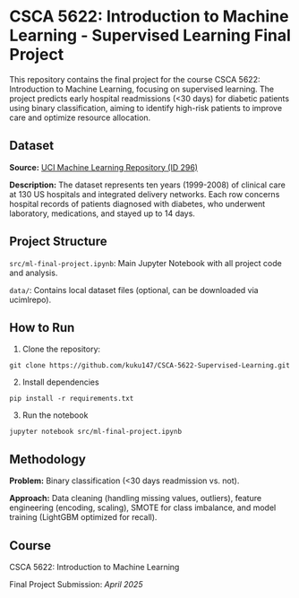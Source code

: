 # CSCA 5622: Introduction to Machine Learning - Supervised Learning Final Project

This repository contains the final project for the course CSCA 5622: Introduction to Machine Learning, focusing on supervised learning. The project predicts early hospital readmissions (<30 days) for diabetic patients using binary classification, aiming to identify high-risk patients to improve care and optimize resource allocation.

## Dataset

**Source:** [UCI Machine Learning Repository (ID 296)](https://archive.ics.uci.edu/ml/datasets/Diabetes+130-US+hospitals+for+years+1999-2008)

**Description:** The dataset represents ten years (1999-2008) of clinical care at 130 US hospitals and integrated delivery networks. Each row concerns hospital records of patients diagnosed with diabetes, who underwent laboratory, medications, and stayed up to 14 days. 

## Project Structure

`src/ml-final-project.ipynb`: Main Jupyter Notebook with all project code and analysis.

`data/`: Contains local dataset files (optional, can be downloaded via ucimlrepo).

## How to Run

1. Clone the repository:

```
git clone https://github.com/kuku147/CSCA-5622-Supervised-Learning.git
```

2. Install dependencies

```
pip install -r requirements.txt
```

3. Run the notebook

```
jupyter notebook src/ml-final-project.ipynb
```

## Methodology

**Problem:** Binary classification (<30 days readmission vs. not).

**Approach:** Data cleaning (handling missing values, outliers), feature engineering (encoding, scaling), SMOTE for class imbalance, and model training (LightGBM optimized for recall).

## Course

CSCA 5622: Introduction to Machine Learning

Final Project Submission: *April 2025*
